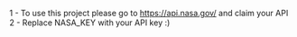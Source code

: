 1 - To use this project please go to https://api.nasa.gov/ and claim your API
2 - Replace NASA_KEY with your API key :)
